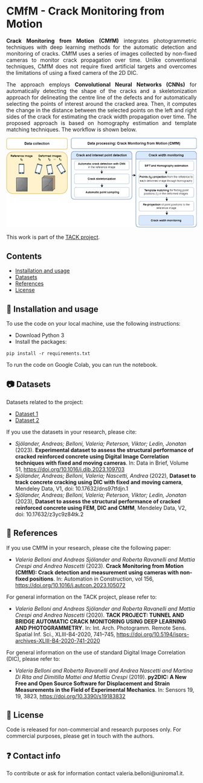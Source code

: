 # CMfM - Crack Monitoring from Motion
<p align="justify"> 
<strong>Crack Monitoring from Motion (CMfM)</strong> integrates photogrammetric techniques with deep learning methods for the automatic detection and monitoring of cracks. CMfM uses a series of images collected by non-fixed cameras to monitor crack propagation over time. Unlike conventional techniques, CMfM does not require fixed artificial targets and overcomes the limitations of using a fixed camera of the 2D DIC. 
</p>
<p align="justify"> 
The approach employs <strong>Convolutional Neural Networks (CNNs)</strong> for automatically detecting the shape of the cracks and a skeletonization approach for delineating the centre line of the defects and for automatically selecting the points of interest around the cracked area. Then, it computes the change in the distance between the selected points on the left and right sides of the crack for estimating the crack width propagation over time. The proposed approach is based on homography estimation and template matching techniques. The workflow is shown below.
</p>

<p align="center"> 
<img 
  src="/Figures_for_README/CMfM_workflow.png"
  alt="Alt text"
  title="Optional title"
  style="display: inline-block; margin: 0 auto; width: 800px"; center>
</p>

This work is part of the [TACK project](https://www.tackproject.xyz/).

## Contents  

- [Installation and usage](#installation)
- [Datasets](#datasets)
- [References](#references)   
- [License](#license)   

## :wrench: Installation and usage
To use the code on your local machine, use the following instructions:
- Download Python 3
- Install the packages:

```
pip install -r requirements.txt
```
To run the code on Google Colab, you can run the notebook.  

## :camera: Datasets

Datasets related to the project:

- [Dataset 1](https://data.mendeley.com/datasets/dns97tfdjn/1)
- [Dataset 2](https://data.mendeley.com/datasets/z3yc9z84tk/2)

If you use the datasets in your research, please cite:
- *Sjölander, Andreas; Belloni, Valeria; Peterson, Viktor; Ledin, Jonatan* (2023). **Experimental dataset to assess the structural performance of cracked reinforced concrete using Digital Image Correlation techniques with fixed and moving cameras**. In: Data in Brief, Volume 51, https://doi.org/10.1016/j.dib.2023.109703
- *Sjölander, Andreas; Belloni, Valeria; Nascetti, Andrea* (2022), **Dataset to track concrete cracking using DIC with fixed and moving camera**, Mendeley Data, V1, doi: 10.17632/dns97tfdjn.1
- *Sjölander, Andreas; Belloni, Valeria; Peterson, Viktor; Ledin, Jonatan* (2023), **Dataset to assess the structural performance of cracked reinforced concrete using FEM, DIC and CMfM**, Mendeley Data, V2, doi: 10.17632/z3yc9z84tk.2

## :pushpin: References
<p align="justify"> 
If you use CMfM in your research, please cite the following paper:

- *Valeria Belloni and Andreas Sjölander and Roberta Ravanelli and Mattia Crespi and Andrea Nascetti* (2023). **Crack Monitoring from Motion (CMfM): Crack detection and measurement using cameras with non-fixed positions**. In: Automation in Construction, vol 156, https://doi.org/10.1016/j.autcon.2023.105072

For general information on the TACK project, please refer to:

- *Valeria Belloni and Andreas Sjölander and Roberta Ravanelli and Mattia Crespi and Andrea Nascetti* (2020). **TACK PROJECT: TUNNEL AND BRIDGE AUTOMATIC CRACK MONITORING USING DEEP LEARNING AND PHOTOGRAMMETRY**. In: Int. Arch. Photogramm. Remote Sens. Spatial Inf. Sci., XLIII-B4-2020, 741–745, https://doi.org/10.5194/isprs-archives-XLIII-B4-2020-741-2020

For general information on the use of standard Digital Image Correlation (DIC), please refer to:

- *Valeria Belloni and Roberta Ravanelli and Andrea Nascetti and Martina Di Rita and Dimitilla Mattei and Mattia Crespi* (2019). **py2DIC: A New Free and Open Source Software for Displacement and Strain Measurements in the Field of Experimental Mechanics**. In: Sensors 19, 19, 3823, https://doi.org/10.3390/s19183832
<p>
  
## :email: License
Code is released for non-commercial and research purposes only. For commercial purposes, please get in touch with the authors.

## :question: Contact info

<p align="justify">
To contribute or ask for information contact valeria.belloni@uniroma1.it.
</p>
